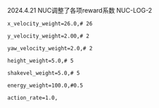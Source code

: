 2024.4.21 NUC调整了各项reward系数 NUC-LOG-2

    x_velocity_weight=26.0,# 26

    y_velocity_weight=2.00,# 2

    yaw_velocity_weight=2.0,# 2

    height_weight=5.0,# 5

    shakevel_weight=5.0,# 5

    energy_weight=100.0,#0.5

    action_rate=1.0,
